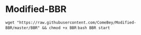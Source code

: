 # Modified-BBR
`wget "https://raw.githubusercontent.com/ComeBey/Modified-BBR/master/BBR" && chmod +x BBR`
`bash BBR start`


